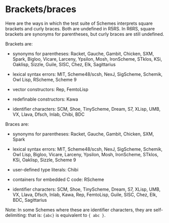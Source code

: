 # Brackets/braces

Here are the ways in which the test suite of Schemes interprets square brackets and curly braces.  Both are undefined in R5RS.  In R6RS, square brackets are synonyms for parentheses, but curly braces are still undefined.

Brackets are:

* synonyms for parentheses:  Racket, Gauche, Gambit, Chicken, SXM, Spark, Bigloo, Vicare, Larceny, Ypsilon, Mosh, IronScheme, STklos, KSi, Oaklisp, Sizzle, Guile, SISC, Chez, Elk, Sagittarius

* lexical syntax errors:  MIT, Scheme48/scsh, NexJ, SigScheme, Schemik, Owl Lisp, RScheme, Scheme 9

* vector constructors:  Rep, FemtoLisp

* redefinable constructors:  Kawa

* identifier characters:  SCM, Shoe, TinyScheme, Dream, S7, XLisp, UMB, VX, Llava, Dfsch, Inlab, Chibi, BDC

Braces are:

* synonyms for parentheses:  Racket, Gauche, Gambit, Chicken, SXM, Spark

* lexical syntax errors:  MIT, Scheme48/scsh, NexJ, SigScheme, Schemik, Owl Lisp, Bigloo, Vicare, Larceny, Ypsilon, Mosh, IronScheme, STklos, KSi, Oaklisp, Sizzle, Scheme 9

* user-defined type literals:  Chibi

* containers for embedded C code: RScheme

* identifier characters:  SCM, Shoe, TinyScheme, Dream, S7, XLisp, UMB, VX, Llava, Dfsch, Inlab, Kawa, Rep, FemtoLisp, Guile, SISC, Chez, Elk, BDC, Sagittarius

Note:  In some Schemes where these are identifier characters, they are self-delimiting: that is: `{abc}` is equivalent to `{ abc }`.

